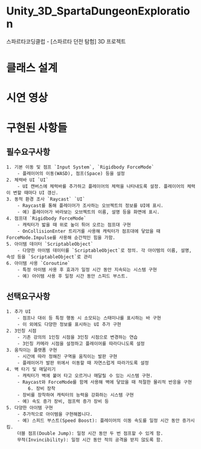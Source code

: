 # Unity_3D_SpartaDungeonExploration
스파르타코딩클럽 - [스파르타 던전 탐험] 3D 프로젝트
# 클래스 설계


# 시연 영상


# 구현된 사항들
## 필수요구사항
    1. 기본 이동 및 점프 `Input System`, `Rigidbody ForceMode`
        - 플레이어의 이동(WASD), 점프(Space) 등을 설정
    2. 체력바 UI `UI`
        - UI 캔버스에 체력바를 추가하고 플레이어의 체력을 나타내도록 설정. 플레이어의 체력이 변할 때마다 UI 갱신.
    3. 동적 환경 조사 `Raycast` `UI`
        - Raycast를 통해 플레이어가 조사하는 오브젝트의 정보를 UI에 표시.
        - 예) 플레이어가 바라보는 오브젝트의 이름, 설명 등을 화면에 표시.
    4. 점프대 `Rigidbody ForceMode`
        - 캐릭터가 밟을 때 위로 높이 튀어 오르는 점프대 구현
        - OnCollisionEnter 트리거를 사용해 캐릭터가 점프대에 닿았을 때 ForceMode.Impulse를 사용해 순간적인 힘을 가함.
    5. 아이템 데이터 `ScriptableObject`
        - 다양한 아이템 데이터를 `ScriptableObject`로 정의. 각 아이템의 이름, 설명, 속성 등을 `ScriptableObject`로 관리
    6. 아이템 사용 `Coroutine`
        - 특정 아이템 사용 후 효과가 일정 시간 동안 지속되는 시스템 구현
        - 예) 아이템 사용 후 일정 시간 동안 스피드 부스트.

        
## 선택요구사항
    1. 추가 UI
        - 점프나 대쉬 등 특정 행동 시 소모되는 스태미나를 표시하는 바 구현
        - 이 외에도 다양한 정보를 표시하는 UI 추가 구현
    2. 3인칭 시점
        - 기존 강의의 1인칭 시점을 3인칭 시점으로 변경하는 연습
        - 3인칭 카메라 시점을 설정하고 플레이어를 따라다니도록 설정
    3. 움직이는 플랫폼 구현
        - 시간에 따라 정해진 구역을 움직이는 발판 구현
        - 플레이어가 발판 위에서 이동할 때 자연스럽게 따라가도록 설정
    4. 벽 타기 및 매달리기
        - 캐릭터가 벽에 붙어 타고 오르거나 매달릴 수 있는 시스템 구현.
        - Raycast와 ForceMode를 함께 사용해 벽에 닿았을 때 적절한 물리적 반응을 구현
            6. 장비 장착
        - 장비를 장착하여 캐릭터의 능력을 강화하는 시스템 구현
        - 예) 속도 증가 장비, 점프력 증가 장비 등
    5. 다양한 아이템 구현
        - 추가적으로 아이템을 구현해봅니다.
        - 예) 스피드 부스트(Speed Boost): 플레이어의 이동 속도를 일정 시간 동안 증가시킴.
        더블 점프(Double Jump): 일정 시간 동안 두 번 점프할 수 있게 함.
        무적(Invincibility): 일정 시간 동안 적의 공격을 받지 않도록 함.

